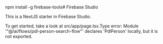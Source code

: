 npm install -g firebase-tools# Firebase Studio

This is a NextJS starter in Firebase Studio.

To get started, take a look at src/app/page.tsx.Type error: Module '"@/ai/flows/pdl-person-search-flow"' declares 'PdlPerson' locally, but it is not exported.

